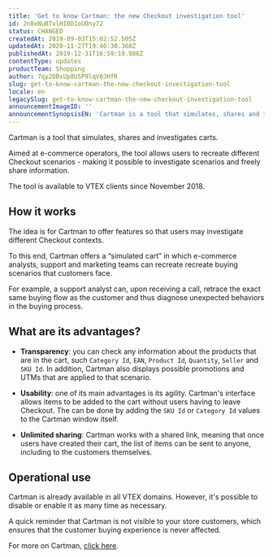 ```yaml
---
title: 'Get to know Cartman: the new Checkout investigation tool'
id: 2n8eNuBTvlHI0D1oUOny72
status: CHANGED
createdAt: 2019-09-03T15:02:52.505Z
updatedAt: 2020-11-27T19:40:30.368Z
publishedAt: 2019-12-31T16:59:19.986Z
contentType: updates
productTeam: Shopping
author: 7qy2DBsUp8U5P9lqV0JHfR
slug: get-to-know-cartman-the-new-checkout-investigation-tool
locale: en
legacySlug: get-to-know-cartman-the-new-checkout-investigation-tool
announcementImageID: ''
announcementSynopsisEN: 'Cartman is a tool that simulates, shares and investigates carts, enabling the investigation of Checkout scenarios'
---
```


Cartman is a tool that simulates, shares and investigates carts. 

Aimed at e-commerce operators, the tool allows users to recreate different Checkout scenarios - making it possible to investigate scenarios and freely share information.

The tool is available to VTEX clients since November 2018.

## How it works 

The idea is for Cartman to offer features so that users may investigate different Checkout contexts.

To this end, Cartman offers a “simulated cart” in which e-commerce analysts, support and marketing teams can recreate recreate buying scenarios that customers face.

For example, a support analyst can, upon receiving a call, retrace the exact same buying flow as the customer and thus diagnose unexpected behaviors in the buying process.

## What are its advantages? 

-   **Transparency**: you can check any information about the products that are in the cart, such `Category Id`, `EAN`, `Product Id`, `Quantity`, `Seller` and `SKU Id`. In addition, Cartman also displays possible promotions and UTMs that are applied to that scenario.

- **Usability**: one of its main advantages is its agility. Cartman's interface allows items to be added to the cart without users having to leave Checkout. The can be done by adding the `SKU Id` or `Category Id` values to the Cartman window itself.

- **Unlimited sharing**: Cartman works with a shared link, meaning that once users have created their cart, the list of items can be sent to anyone, including to the customers themselves. 

## Operational use

Cartman is already available in all VTEX domains. However, it's possible to disable or enable it as many time as necessary. 

A quick reminder that Cartman is not visible to your store customers, which ensures that the customer buying experience is never affected. 

For more on Cartman, [click here](https://help.vtex.com/en/tutorial/configurar-o-cartman--1ACMTStZYkMqB0lTgwg451 "click here").
